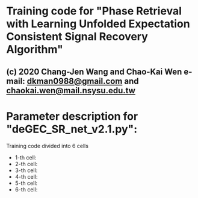 # Training code for "Phase Retrieval with Learning Unfolded Expectation Consistent Signal Recovery Algorithm"
(c) 2020 Chang-Jen Wang and Chao-Kai Wen e-mail: dkman0988@gmail.com and chaokai.wen@mail.nsysu.edu.tw
--------------------------------------------------------------------------------------------------------------------------

# Parameter description for "deGEC_SR_net_v2.1.py":
Training code divided into 6 cells
 - 1-th cell:
 - 2-th cell:
 - 3-th cell:
 - 4-th cell:
 - 5-th cell:
 - 6-th cell:

